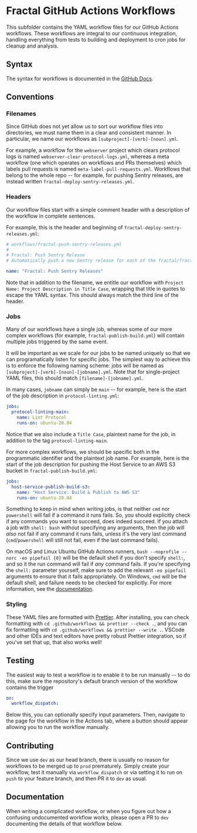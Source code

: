 # Fractal GitHub Actions Workflows

This subfolder contains the YAML workflow files for our GitHub Actions workflows. These workflows are integral to our continuous integration, handling everything from tests to building and deployment to cron jobs for cleanup and analysis.

## Syntax

The syntax for workflows is documented in the [GitHub Docs](https://docs.github.com/en/free-pro-team@latest/actions/reference/workflow-syntax-for-github-actions).

## Conventions

### Filenames

Since GitHub does not yet allow us to sort our workflow files into directories, we must name them in a clear and consistent manner. In particular, we name our workflows as `[subproject]-[verb]-[noun].yml`.

For example, a workflow for the `webserver` project which clears protocol logs is named `webserver-clear-protocol-logs.yml`, whereas a meta workflow (one which operates on workflows and PRs themselves) which labels pull requests is named `meta-label-pull-requests.yml`. Workflows that belong to the whole repo -- for example, for pushing Sentry releases, are instead written `fractal-deploy-sentry-releases.yml`.

### Headers

Our workflow files start with a simple comment header with a description of the workflow in complete sentences.

For example, this is the header and beginning of `fractal-deploy-sentry-releases.yml`:

```yaml
# workflows/fractal-push-sentry-releases.yml
#
# Fractal: Push Sentry Release
# Automatically push a new Sentry release for each of the fractal/fractal projects.

name: "Fractal: Push Sentry Releases"
```

Note that in addition to the filename, we entitle our workflow with `Project Name: Project Description in Title Case`, wrapping that title in quotes to escape the YAML syntax. This should always match the third line of the header.

### Jobs

Many of our workflows have a single job, whereas some of our more complex workflows (for example, `fractal-publish-build.yml`) will contain multiple jobs triggered by the same event.

It will be important as we scale for our jobs to be named uniquely so that we can programatically listen for specific jobs. The simplest way to achieve this is to enforce the following naming scheme: jobs will be named as `[subproject]-[verb]-[noun]-[jobname].yml`. Note that for single-project YAML files, this should match `[filename]-[jobname].yml`.

In many cases, `jobname` can simply be `main` -- for example, here is the start of the job description in `protocol-linting.yml`:

```yaml
jobs:
  protocol-linting-main:
    name: Lint Protocol
    runs-on: ubuntu-20.04
```

Notice that we also include a `Title Case`, plaintext name for the job, in addition to the tag `protocol-linting-main`.

For more complex workflows, we should be specific both in the programmatic identifier and the plaintext job name. For example, here is the start of the job description for pushing the Host Service to an AWS S3 bucket in `fractal-publish-build.yml`:

```yaml
jobs:
  host-service-publish-build-s3:
    name: "Host Service: Build & Publish to AWS S3"
    runs-on: ubuntu-20.04
```

Something to keep in mind when writing jobs, is that neither `cmd` nor `powershell` will fail if a command it runs fails. So, you should explicitly check if any commands you want to succeed, does indeed succeed. If you attach a job with `shell: bash` without specifying any arguments, then the job will _also_ not fail if any command it runs fails, unless it's the very last command (`cmd`/`powershell` will still not fail, even if the last command fails).

On macOS and Linux Ubuntu GitHub Actions runners, `bash --noprofile --norc -eo pipefail {0}` will be the default shell if you don't specify `shell:`, and so it the run command will fail if _any_ command fails. If you're specifying the `shell:` parameter yourself, make sure to add the relevant `-eo pipefail` arguments to ensure that it fails appropriately. On Windows, `cmd` will be the default shell, and failure needs to be checked for explicitly. For more information, see the [documentation](https://docs.github.com/en/actions/reference/workflow-syntax-for-github-actions#using-a-specific-shell).

### Styling

These YAML files are formatted with [Prettier](https://github.com/prettier/prettier). After installing, you can check formatting with `cd .github/workflows && prettier --check .`, and you can fix formatting with `cd .github/workflows && prettier --write .`. VSCode and other IDEs and text editors have pretty robust Prettier integration, so if you've set that up, that also works well!

## Testing

The easiest way to test a workflow is to enable it to be run manually -- to do this, make sure the repository's default branch version of the workflow contains the trigger

```yaml
on:
  workflow_dispatch:
```

Below this, you can optionally specify input parameters. Then, navigate to the page for the workflow in the Actions tab, where a button should appear allowing you to run the workflow manually.

## Contributing

Since we use `dev` as our head branch, there is usually no reason for workflows to be merged up to `prod` prematurely. Simply create your workflow, test it manually via `workflow_dispatch` or via setting it to run on `push` to your feature branch, and then PR it to `dev` as usual.

## Documentation

When writing a complicated workflow, or when you figure out how a confusing undocumented workflow works, please open a PR to `dev` documenting the details of that workflow below.
